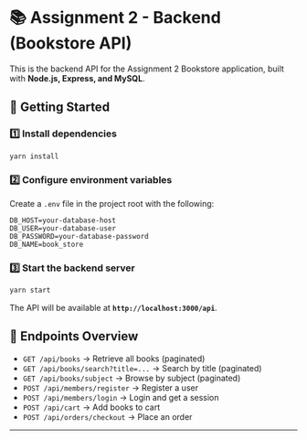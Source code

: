 # 📚 Assignment 2 - Backend (Bookstore API)

This is the backend API for the Assignment 2 Bookstore application, built with **Node.js, Express, and MySQL**.

## 🚀 Getting Started

### 1️⃣ Install dependencies
```sh
yarn install
```

### 2️⃣ Configure environment variables
Create a `.env` file in the project root with the following:
```env
DB_HOST=your-database-host
DB_USER=your-database-user
DB_PASSWORD=your-database-password
DB_NAME=book_store
```

### 3️⃣ Start the backend server
```sh
yarn start
```

The API will be available at **`http://localhost:3000/api`**.

## 📌 Endpoints Overview
- `GET /api/books` → Retrieve all books (paginated)
- `GET /api/books/search?title=...` → Search by title (paginated)
- `GET /api/books/subject` → Browse by subject (paginated)
- `POST /api/members/register` → Register a user
- `POST /api/members/login` → Login and get a session
- `POST /api/cart` → Add books to cart
- `POST /api/orders/checkout` → Place an order

---
